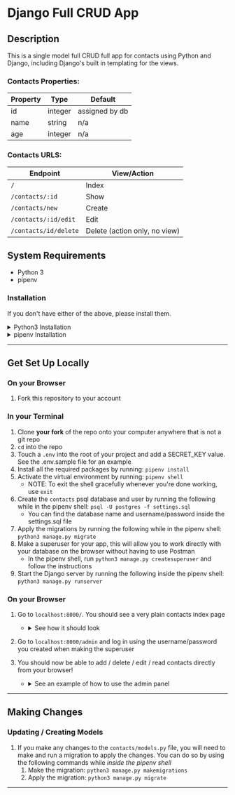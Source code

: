 # Django Full CRUD App 

## Description 

This is a single model full CRUD full app for contacts using Python and Django, including Django's built in templating for the views. 

### Contacts Properties: 

|Property  | Type  | Default  |
|---|---|---|
| id | integer | assigned by db |
| name | string | n/a |
| age | integer | n/a |

### Contacts URLS: 

|Endpoint  | View/Action  |
|---|---|
| `/`  | Index |
| `/contacts/:id`  | Show  |
| `/contacts/new`  | Create  |
| `/contacts/:id/edit`  | Edit  |
| `/contacts/id/delete`  | Delete (action only, no view)  |

## System Requirements 

- Python 3 
- pipenv 

### Installation

If you don't have either of the above, please install them. 

<details><summary>Python3 Installation</summary><p>
    
#### Python Installation

1. Check what python version you have on your computer by running: `python -V`
1. If you're not on a version of Python that is 3 or greater, install python 3 with homebrew:
    - `brew install python3` 
    - Note: in order to use this installed python3, you will have to use `python3` whenever running a python command 
    
</p></details>

<details><summary>pipenv Installation</summary><p>
    
#### pipenv Installation

To build your app, we're going to be building a virtual environment. In order to manage our dependencies and our virtual environment, we're going to use [pipenv](https://pipenv.pypa.io/en/latest/).

1. Check if you have pipenv by running: `pipenv --version` 
1. If you do not have it, install it with homebrew:
    - `brew install pipenv` 
    
</p></details>

---

## Get Set Up Locally 

### On your Browser 

1. Fork this repository to your account 

### In your Terminal 

1. Clone **your fork** of the repo onto your computer anywhere that is not a git repo
1. `cd` into the repo 
1. Touch a `.env` into the root of your project and add a SECRET_KEY value. See the .env.sample file for an example
1. Install all the required packages by running: `pipenv install` 
1. Activate the virtual environment by running: `pipenv shell`
    - NOTE: To exit the shell gracefully whenever you're done working, use `exit`
1. Create the `contacts` psql database and user by running the following while in the pipenv shell: `psql -U postgres -f settings.sql` 
    - You can find the database name and username/password inside the settings.sql file
1. Apply the migrations by running the following while in the pipenv shell: `python3 manage.py migrate`
1. Make a superuser for your app, this will allow you to work directly with your database on the browser without having to use Postman 
    - In the pipenv shell, run `python3 manage.py createsuperuser` and follow the instructions
1. Start the Django server by running the following inside the pipenv shell: `python3 manage.py runserver`  

### On your Browser 

1. Go to `localhost:8000/`. You should see a very plain contacts index page
    - <details><summary>See how it should look</summary><p>
      
        ![](https://imgur.com/Xn0vzRp.png) 
        
      <p></details>
1. Go to `localhost:8000/admin` and log in using the username/password you created when making the superuser 
1. You should now be able to add / delete / edit / read contacts directly from your browser!
    - <details><summary>See an example of how to use the admin panel</summary><p>
    
        ![](https://imgur.com/EROfINH.gif)
    
    </p></details>
    
---

## Making Changes 

### Updating / Creating Models 

1. If you make any changes to the `contacts/models.py` file, you will need to make and run a migration to apply the changes. You can do so by using the following commands while _inside the pipenv shell_
    1. Make the migration: `python3 manage.py makemigrations` 
    1. Apply the migration: `python3 manage.py migrate` 
    
---
